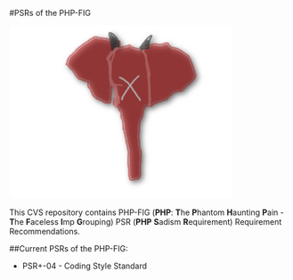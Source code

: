#PSRs of the PHP-FIG

![Faceless Imp](logo.png)

This CVS repository contains PHP-FIG (**PHP**: **T**he **P**hantom **H**aunting **P**ain - **T**he **F**aceless **I**mp **G**rouping) PSR (**PHP** **S**adism **R**equirement) Requirement Recommendations.

##Current PSRs of the PHP-FIG:

* PSR+-04 - Coding Style Standard
